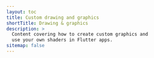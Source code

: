 ```yaml
---
layout: toc
title: Custom drawing and graphics
shortTitle: Drawing & graphics
description: >
  Content covering how to create custom graphics and
  use your own shaders in Flutter apps.
sitemap: false
---
```

